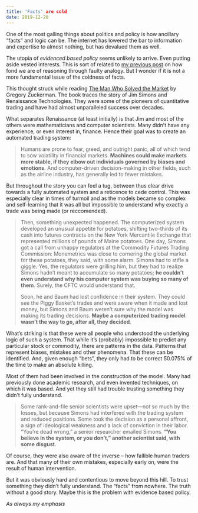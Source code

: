 ```yaml
---
title: 'Facts' are cold
date: 2019-12-20
---
```


<!--kg-card-begin: html--><p>One of the most galling things about politics and policy is how ancillary &#8220;facts&#8221; and logic can be. The internet has lowered the bar to information and expertise to almost nothing, but has devalued them as well.</p>
<p>The utopia of <em>evidenced based policy</em> seems unlikely to arrive. Even putting aside vested interests. This is sort of related to <a href="__GHOST_URL__/everything-is-complicated/">my previous post</a> on how fond we are of reasoning through faulty analogy. But I wonder if it is not a more fundamental issue of the coldness of facts.</p>
<p>This thought struck while reading <a href="https://www.worldcat.org/title/man-who-solved-the-market-how-jim-simons-launched-the-quaint-revolution/oclc/1126569133&#038;referer=brief_results">The Man Who Solved the Market</a> by Gregory Zuckerman. The book traces the story of Jim Simons and Renaissance Technologies. They were some of the pioneers of quantitative trading and have had almost unparalleled success over decades.</p>
<p>What separates Renaissance (at least initially) is that Jim and most of the others were mathematicians and computer scientists. Many didn&#8217;t have any experience, or even interest in, finance. Hence their goal was to create an automated trading system:</p>
<blockquote><p>Humans are prone to fear, greed, and outright panic, all of which tend to sow volatility in financial markets. <strong>Machines could make markets more stable, if they elbow out individuals governed by biases and emotions</strong>. And computer-driven decision-making in other fields, such as the airline industry, has generally led to fewer mistakes.</p>
</blockquote>
<p>But throughout the story you can feel a tug, between thus clear drive towards a fully automated system and a reticence to cede control. This was especially clear in times of turmoil and as the models became so complex and self-learning that it was all but impossible to understand why exactly a trade was being made (or reccomended).</p>
<blockquote><p>Then, something unexpected happened. The computerized system developed an unusual appetite for potatoes, shifting two-thirds of its cash into futures contracts on the New York Mercantile Exchange that represented millions of pounds of Maine potatoes. One day, Simons got a call from unhappy regulators at the Commodity Futures Trading Commission: Monemetrics was close to cornering the global market for these potatoes, they said, with some alarm. Simons had to stifle a giggle. Yes, the regulators were grilling him, but they had to realize Simons hadn’t meant to accumulate so many potatoes; <strong>he couldn’t even understand why his computer system was buying so many of them</strong>. Surely, the CFTC would understand that.</p>
<p>Soon, he and Baum had lost confidence in their system. They could see the Piggy Basket’s trades and were aware when it made and lost money, but Simons and Baum weren’t sure why the model was making its trading decisions. <strong>Maybe a computerized trading model wasn’t the way to go, after all, they decided</strong>.</p>
</blockquote>
<p>What&#8217;s striking is that these were all people who understood the underlying logic of such a system. That while it&#8217;s (probably) impossible to predict any particular stock or commodity, there are patterns in the data. Patterns that represent biases, mistakes and other phenomena. That these can be identified. And, given enough &#8220;bets&#8221;, they only had to be correct 50.075% of the time to make an absolute killing.</p>
<p>Most of them had been involved in the construction of the model. Many had previously done academic research, and even invented techniques, on which it was based. And yet they still had trouble trusting something they didn&#8217;t fully understand.</p>
<blockquote><p>Some rank-and-file senior scientists were upset—not so much by the losses, but because Simons had interfered with the trading system and reduced positions. Some took the decision as a personal affront, a sign of ideological weakness and a lack of conviction in their labor. “You’re dead wrong,” a senior researcher emailed Simons. <strong>“You believe in the system, or you don’t,” another scientist said, with some disgust</strong>.</p>
</blockquote>
<p>Of course, they were also aware of the inverse &#8211; how fallible human traders are. And that many of their own mistakes, especially early on, were the result of human intervention.</p>
<p>But it was obviously hard and contentious to move beyond this hill. To trust something they didn&#8217;t fully understand. The &#8220;facts&#8221; from nowhere. The truth without a good story. Maybe this is the problem with evidence based policy.</p>
<p><em>As always my emphasis</em></p>
<!--kg-card-end: html-->